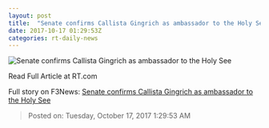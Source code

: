 ```yaml
---
layout: post
title:  "Senate confirms Callista Gingrich as ambassador to the Holy See"
date: 2017-10-17 01:29:53Z
categories: rt-daily-news
---
```


![Senate confirms Callista Gingrich as ambassador to the Holy See](https://www.rt.com/static/img/og-logo-rt.png)

Read Full Article at RT.com


Full story on F3News: [Senate confirms Callista Gingrich as ambassador to the Holy See](http://www.f3nws.com/n/4AYNxD)

> Posted on: Tuesday, October 17, 2017 1:29:53 AM
